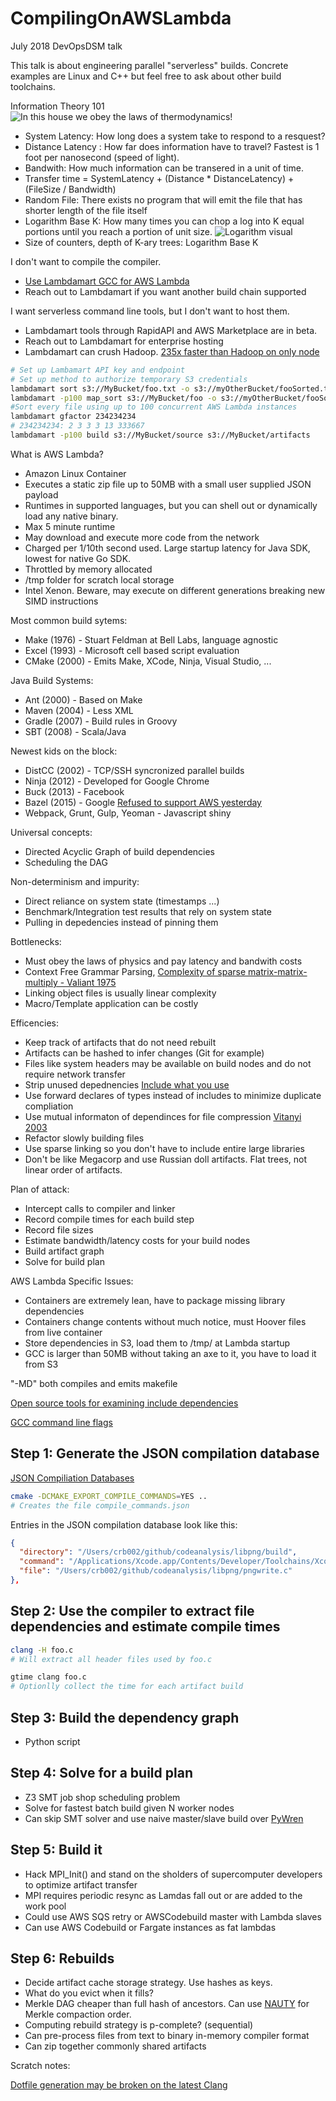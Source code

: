 # CompilingOnAWSLambda
July 2018 DevOpsDSM talk

This talk is about engineering parallel "serverless" builds. Concrete examples are Linux and C++ but feel free to ask about other build toolchains.

Information Theory 101
![In this house we obey the laws of thermodynamics!](https://pbs.twimg.com/media/DOjUx5BWsAAwR9h.jpg)
* System Latency: How long does a system take to respond to a resquest?
* Distance Latency : How far does information have to travel? Fastest is 1 foot per nanosecond (speed of light). 
* Bandwith: How much information can be transered in a unit of time.
* Transfer time =  SystemLatency + (Distance * DistanceLatency) + (FileSize / Bandwidth)
* Random File: There exists no program that will emit the file that has shorter length of the file itself
* Logarithm Base K: How many times you can chop a log into K equal portions until you reach a portion of unit size.
![Logarithm visual](https://www.garrettwade.com/media/catalog/product/cache/1/image/730x/0dc2d03fe217f8c83829496872af24a0/2/0/20f0101-westernlogsaw-web-0131_c_r.jpg)
* Size of counters, depth of K-ary trees: Logarithm Base K


I don't want to compile the compiler.
* [Use Lambdamart GCC for AWS Lambda](http://www.lambdamart.com)
* Reach out to Lambdamart if you want another build chain supported

I want serverless command line tools, but I don't want to host them.
* Lambdamart tools through RapidAPI and AWS Marketplace are in beta.
* Reach out to Lambdamart for enterprise hosting
* Lambdamart can crush Hadoop. [235x faster than Hadoop on only node](https://adamdrake.com/command-line-tools-can-be-235x-faster-than-your-hadoop-cluster.html)
```bash
# Set up Lambamart API key and endpoint
# Set up method to authorize temporary S3 credentials
lambdamart sort s3://MyBucket/foo.txt -o s3://myOtherBucket/fooSorted.txt
lambdamart -p100 map_sort s3://MyBucket/foo -o s3://myOtherBucket/fooSorted
#Sort every file using up to 100 concurrent AWS Lambda instances
lambdamart gfactor 234234234
# 234234234: 2 3 3 3 13 333667
lambdamart -p100 build s3://MyBucket/source s3://MyBucket/artifacts
```


What is AWS Lambda?
* Amazon Linux Container
* Executes a static zip file up to 50MB with a small user supplied JSON payload
* Runtimes in supported languages, but you can shell out or dynamically load any native binary.
* Max 5 minute runtime
* May download and execute more code from the network
* Charged per 1/10th second used. Large startup latency for Java SDK, lowest for native Go SDK.
* Throttled by memory allocated
* /tmp folder for scratch local storage
* Intel Xenon. Beware, may execute on different generations breaking new SIMD instructions


Most common build sytems:
* Make (1976) - Stuart Feldman at Bell Labs, language agnostic
* Excel (1993) - Microsoft cell based script evaluation
* CMake (2000) - Emits Make, XCode, Ninja, Visual Studio, ... 

Java Build Systems:
* Ant (2000) - Based on Make 
* Maven (2004) - Less XML 
* Gradle (2007) - Build rules in Groovy
* SBT (2008) - Scala/Java

Newest kids on the block:
* DistCC (2002) - TCP/SSH syncronized parallel builds
* Ninja (2012) - Developed for Google Chrome
* Buck (2013) - Facebook 
* Bazel (2015) - Google [Refused to support AWS yesterday](https://github.com/bazelbuild/bazel/pull/4889)
* Webpack, Grunt, Gulp, Yeoman - Javascript shiny


Universal concepts:
* Directed Acyclic Graph of build dependencies
* Scheduling the DAG

Non-determinism and impurity:
* Direct reliance on system state (timestamps ...)
* Benchmark/Integration test results that rely on system state
* Pulling in depedencies instead of pinning them

Bottlenecks:
* Must obey the laws of physics and pay latency and bandwith costs
* Context Free Grammar Parsing, [Complexity of sparse matrix-matrix-multiply - Valiant 1975](https://arxiv.org/abs/cs/0112018)
* Linking object files is usually linear complexity
* Macro/Template application can be costly

Efficencies:
* Keep track of artifacts that do not need rebuilt
* Artifacts can be hashed to infer changes (Git for example)
* Files like system headers may be available on build nodes and do not require network transfer
* Strip unused depednencies [Include what you use](https://github.com/include-what-you-use/include-what-you-use)
* Use forward declares of types instead of includes to minimize duplicate compliation
* Use mutual informaton of dependinces for file compression [Vitanyi 2003](https://arxiv.org/abs/cs/0312044)
* Refactor slowly building files
* Use sparse linking so you don't have to include entire large libraries
* Don't be like Megacorp and use Russian doll artifacts. Flat trees, not linear order of artifacts.

Plan of attack:
* Intercept calls to compiler and linker
* Record compile times for each build step
* Record file sizes
* Estimate bandwidth/latency costs for your build nodes
* Build artifact graph
* Solve for build plan

AWS Lambda Specific Issues:
* Containers are extremely lean, have to package missing library dependencies
* Containers change contents without much notice, must Hoover files from live container
* Store dependencies in S3, load them to /tmp/ at Lambda startup
* GCC is larger than 50MB without taking an axe to it, you have to load it from S3

"-MD" both compiles and emits makefile

[Open source tools for examining include dependencies](http://gernotklingler.com/blog/open-source-tools-examine-and-adjust-include-dependencies/)

[GCC command line flags](https://github.com/gcc-mirror/gcc/blob/274d31f044ac1c4610b67d2220237f0387aa367f/gcc/c-family/c.opt)

## Step 1: Generate the JSON compilation database


[JSON Compiliation Databases](http://clang.llvm.org/docs/JSONCompilationDatabase.html)

```bash
cmake -DCMAKE_EXPORT_COMPILE_COMMANDS=YES ..
# Creates the file compile_commands.json
```
Entries in the JSON compilation database look like this:
```json
{
  "directory": "/Users/crb002/github/codeanalysis/libpng/build",
  "command": "/Applications/Xcode.app/Contents/Developer/Toolchains/XcodeDefault.xctoolchain/usr/bin/cc -DPNG_INTEL_SSE_OPT=1 -I/Users/crb002/github/codeanalysis/libpng/build -I/Users/crb002/github/codeanalysis/libpng    -o CMakeFiles/png_static.dir/pngwrite.c.o   -c /Users/crb002/github/codeanalysis/libpng/pngwrite.c",
  "file": "/Users/crb002/github/codeanalysis/libpng/pngwrite.c"
},
```


## Step 2: Use the compiler to extract file dependencies and estimate compile times
```bash
clang -H foo.c
# Will extract all header files used by foo.c
```
```bash
gtime clang foo.c
# Optionlly collect the time for each artifact build
```

## Step 3: Build the dependency graph
* Python script

## Step 4: Solve for a build plan
* Z3 SMT job shop scheduling problem
* Solve for fastest batch build given N worker nodes
* Can skip SMT solver and use naive master/slave build over [PyWren](https://www.slideshare.net/AmazonWebServices/massively-parallel-data-processing-with-pywren-and-aws-lambda-srv424-reinvent-2017)

## Step 5: Build it
* Hack MPI_Init() and stand on the sholders of supercomputer developers to optimize artifact transfer
* MPI requires periodic resync as Lamdas fall out or are added to the work pool
* Could use AWS SQS retry or AWSCodebuild master with Lambda slaves
* Can use AWS Codebuild or Fargate instances as fat lambdas

## Step 6: Rebuilds
* Decide artifact cache storage strategy. Use hashes as keys.
* What do you evict when it fills? 
* Merkle DAG cheaper than full hash of ancestors. Can use [NAUTY](http://pallini.di.uniroma1.it) for Merkle compaction order.
* Computing rebuild strategy is p-complete? (sequential)
* Can pre-process files from text to binary in-memory compiler format
* Can zip together commonly shared artifacts

Scratch notes:

[Dotfile generation may be broken on the latest Clang](https://stackoverflow.com/questions/51416847/clang-usage-of-dependency-dot-option/51428076#51428076)







